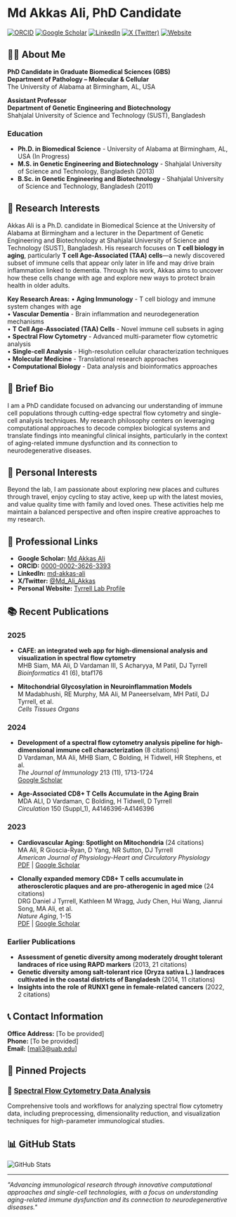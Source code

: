 # Md Akkas Ali, PhD Candidate

[![ORCID](https://img.shields.io/badge/ORCID-0000--0002--3626--3393-green.svg)](https://orcid.org/0000-0002-3626-3393) [![Google Scholar](https://img.shields.io/badge/Google%20Scholar-Profile-blue)](https://scholar.google.com/citations?user=-qIZ0AgAAAAJ&hl=en&oi=ao) [![LinkedIn](https://img.shields.io/badge/LinkedIn-md--akkas--ali-blue)](https://www.linkedin.com/in/md-akkas-ali/) [![X (Twitter)](https://img.shields.io/badge/X-@Md__Ali__Akkas-1DA1F2)](https://x.com/Md_Ali_Akkas) [![Website](https://img.shields.io/badge/Website-Personal-orange)](https://sites.uab.edu/tyrrelllab/people/)

## 👨‍🔬 About Me

**PhD Candidate in Graduate Biomedical Sciences (GBS)**  
**Department of Pathology – Molecular & Cellular**  
The University of Alabama at Birmingham, AL, USA

**Assistant Professor**  
**Department of Genetic Engineering and Biotechnology**  
Shahjalal University of Science and Technology (SUST), Bangladesh

### Education
- **Ph.D. in Biomedical Science** - University of Alabama at Birmingham, AL, USA (In Progress)
- **M.S. in Genetic Engineering and Biotechnology** - Shahjalal University of Science and Technology, Bangladesh (2013)
- **B.Sc. in Genetic Engineering and Biotechnology** - Shahjalal University of Science and Technology, Bangladesh (2011)

## 🔬 Research Interests

Akkas Ali is a Ph.D. candidate in Biomedical Science at the University of Alabama at Birmingham and a lecturer in the Department of Genetic Engineering and Biotechnology at Shahjalal University of Science and Technology (SUST), Bangladesh. His research focuses on **T cell biology in aging**, particularly **T cell Age-Associated (TAA) cells**—a newly discovered subset of immune cells that appear only later in life and may drive brain inflammation linked to dementia. Through his work, Akkas aims to uncover how these cells change with age and explore new ways to protect brain health in older adults.

**Key Research Areas:**
• **Aging Immunology** - T cell biology and immune system changes with age  
• **Vascular Dementia** - Brain inflammation and neurodegeneration mechanisms  
• **T Cell Age-Associated (TAA) Cells** - Novel immune cell subsets in aging  
• **Spectral Flow Cytometry** - Advanced multi-parameter flow cytometric analysis  
• **Single-cell Analysis** - High-resolution cellular characterization techniques  
• **Molecular Medicine** - Translational research approaches  
• **Computational Biology** - Data analysis and bioinformatics approaches

## 🧬 Brief Bio

I am a PhD candidate focused on advancing our understanding of immune cell populations through cutting-edge spectral flow cytometry and single-cell analysis techniques. My research philosophy centers on leveraging computational approaches to decode complex biological systems and translate findings into meaningful clinical insights, particularly in the context of aging-related immune dysfunction and its connection to neurodegenerative diseases.

## 🌟 Personal Interests

Beyond the lab, I am passionate about exploring new places and cultures through travel, enjoy cycling to stay active, keep up with the latest movies, and value quality time with family and loved ones. These activities help me maintain a balanced perspective and often inspire creative approaches to my research.

## 🔗 Professional Links

- **Google Scholar:** [Md Akkas Ali](https://scholar.google.com/citations?user=-qIZ0AgAAAAJ&hl=en&oi=ao)
- **ORCID:** [0000-0002-3626-3393](https://orcid.org/0000-0002-3626-3393)
- **LinkedIn:** [md-akkas-ali](https://www.linkedin.com/in/md-akkas-ali/)
- **X/Twitter:** [@Md_Ali_Akkas](https://x.com/Md_Ali_Akkas)
- **Personal Website:** [Tyrrell Lab Profile](https://sites.uab.edu/tyrrelllab/people/)

## 📚 Recent Publications

### 2025
- **CAFE: an integrated web app for high-dimensional analysis and visualization in spectral flow cytometry**  
  MHB Siam, MA Ali, D Vardaman III, S Acharyya, M Patil, DJ Tyrrell  
  *Bioinformatics* 41 (6), btaf176

- **Mitochondrial Glycosylation in Neuroinflammation Models**  
  M Madabhushi, RE Murphy, MA Ali, M Paneerselvam, MH Patil, DJ Tyrrell, et al.  
  *Cells Tissues Organs*

### 2024
- **Development of a spectral flow cytometry analysis pipeline for high-dimensional immune cell characterization** (8 citations)  
  D Vardaman, MA Ali, MHB Siam, C Bolding, H Tidwell, HR Stephens, et al.  
  *The Journal of Immunology* 213 (11), 1713-1724  
  [Google Scholar](https://scholar.google.com/scholar?3e519db9)

- **Age-Associated CD8+ T Cells Accumulate in the Aging Brain**  
  MDA ALI, D Vardaman, C Bolding, H Tidwell, D Tyrrell  
  *Circulation* 150 (Suppl_1), A4146396-A4146396

### 2023
- **Cardiovascular Aging: Spotlight on Mitochondria** (24 citations)  
  MA Ali, R Gioscia-Ryan, D Yang, NR Sutton, DJ Tyrrell  
  *American Journal of Physiology-Heart and Circulatory Physiology*  
  [PDF](https://journals.physiology.org/doi/pdf/10.1152/ajpheart.00632.2023) | [Google Scholar](https://scholar.google.com/scholar?5dff3ada)

- **Clonally expanded memory CD8+ T cells accumulate in atherosclerotic plaques and are pro-atherogenic in aged mice** (24 citations)  
  DRG Daniel J Tyrrell, Kathleen M Wragg, Judy Chen, Hui Wang, Jianrui Song, MA Ali, et al.  
  *Nature Aging*, 1-15  
  [PDF](https://www.nature.com/articles/34f77da7) | [Google Scholar](https://scholar.google.com/scholar?ebaa8546)

### Earlier Publications
- **Assessment of genetic diversity among moderately drought tolerant landraces of rice using RAPD markers** (2013, 21 citations)
- **Genetic diversity among salt-tolerant rice (Oryza sativa L.) landraces cultivated in the coastal districts of Bangladesh** (2014, 11 citations)
- **Insights into the role of RUNX1 gene in female-related cancers** (2022, 2 citations)

## 📞 Contact Information

**Office Address:** [To be provided]  
**Phone:** [To be provided]  
**Email:** [mali3@uab.edu]  

## 🚀 Pinned Projects

### 🔬 [Spectral Flow Cytometry Data Analysis](https://github.com/mdakkasali/Spectral_Flow_Cytometry_Data_Analysis)

Comprehensive tools and workflows for analyzing spectral flow cytometry data, including preprocessing, dimensionality reduction, and visualization techniques for high-parameter immunological studies.

## 📊 GitHub Stats

![GitHub Stats](https://github-readme-stats.vercel.app/api?username=mdakkasali&show_icons=true&theme=default)

---

*"Advancing immunological research through innovative computational approaches and single-cell technologies, with a focus on understanding aging-related immune dysfunction and its connection to neurodegenerative diseases."*
